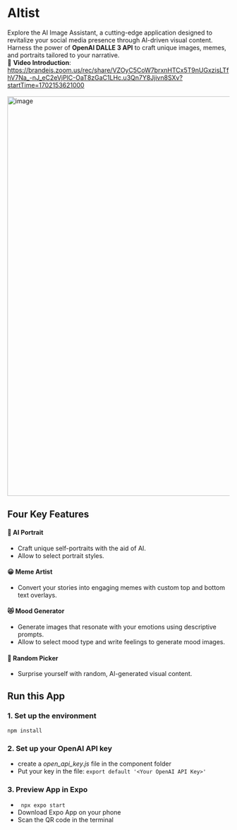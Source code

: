 # AItist
Explore the AI Image Assistant, a cutting-edge application designed to revitalize your social media presence through AI-driven visual content. Harness the power of **OpenAI DALLE 3 API** to craft unique images, memes, and portraits tailored to your narrative.<br>
:movie_camera: **Video Introduction**: https://brandeis.zoom.us/rec/share/VZOyC5CoW7brxnHTCx5T9nUGxzisLTfhV7Na_-nJ_eC2eVjPlC-OaT8zGaC1LHc.u3Qn7Y8Jjivn8SXv?startTime=1702153621000<br><br>
<img width="905" alt="image" src="https://github.com/nnanwang/AItist/assets/74788199/654c4b5d-6557-4faf-b9ef-2b75a774218f">


## Four Key Features
#### :woman: AI Portrait 
- Craft unique self-portraits with the aid of AI.
- Allow to select portrait styles.

#### :grinning: Meme Artist  
- Convert your stories into engaging memes with custom top and bottom text overlays.

#### :heart_eyes_cat: Mood Generator 
- Generate images that resonate with your emotions using descriptive prompts.
- Allow to select mood type and write feelings to generate mood images.

#### :city_sunset: Random Picker 
- Surprise yourself with random, AI-generated visual content.


## Run this App
### 1. Set up the environment
```npm install```

### 2. Set up your OpenAI API key
- create a *open_api_key.js* file in the component folder
- Put your key in the file: ```export default '<Your OpenAI API Key>'```

### 3. Preview App in Expo 
- ``` npx expo start```
- Download Expo App on your phone
- Scan the QR code in the terminal







